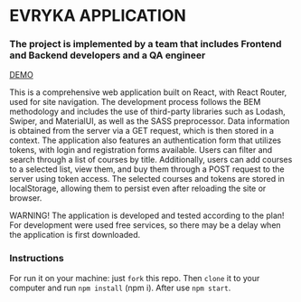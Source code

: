 # EVRYKA APPLICATION

### The project is implemented by a team that includes Frontend and Backend developers and a QA engineer

[DEMO](https://evryka-app.onrender.com)

This is a comprehensive web application built on React, with React Router, used for site navigation. The development process follows the BEM methodology and includes the use of third-party libraries such as Lodash, Swiper, and MaterialUI, as well as the SASS preprocessor. Data information is obtained from the server via a GET request, which is then stored in a context. The application also features an authentication form that utilizes tokens, with login and registration forms available. Users can filter and search through a list of courses by title. Additionally, users can add courses to a selected list, view them, and buy them through a POST request to the server using token access. The selected courses and tokens are stored in localStorage, allowing them to persist even after reloading the site or browser.

WARNING! The application is developed and tested according to the plan! For development were used free services, so there may be a delay when the application is first downloaded.

### Instructions
For run it on your machine: just `fork` this repo. Then `clone` it to your computer and run `npm install` (npm i). After use `npm start`.
